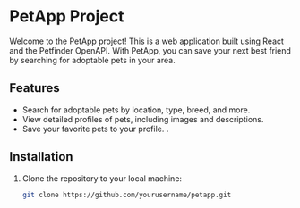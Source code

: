 # PetApp Project

Welcome to the PetApp project! This is a web application built using React and the Petfinder OpenAPI. With PetApp, you can save your next best friend by searching for adoptable pets in your area.

## Features

- Search for adoptable pets by location, type, breed, and more.
- View detailed profiles of pets, including images and descriptions.
- Save your favorite pets to your profile.
 .

## Installation

1. Clone the repository to your local machine:

   ```bash
   git clone https://github.com/yourusername/petapp.git
